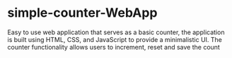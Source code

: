 # simple-counter-WebApp
Easy to use web application that serves as a basic counter,
the application is built using HTML, CSS, and JavaScript to provide a minimalistic UI. The counter functionality allows users to increment, reset and save the count
